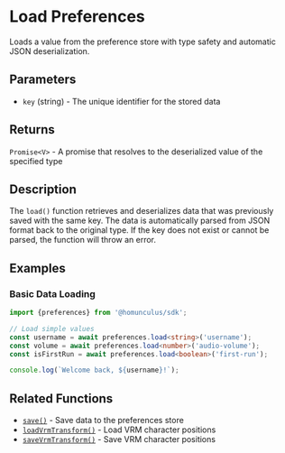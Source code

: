 # Load Preferences

Loads a value from the preference store with type safety and automatic JSON deserialization.

## Parameters

- `key` (string) - The unique identifier for the stored data

## Returns

`Promise<V>` - A promise that resolves to the deserialized value of the specified type

## Description

The `load()` function retrieves and deserializes data that was previously saved with the same key. The data is
automatically parsed from JSON format back to the original type. If the key does not exist or cannot be parsed, the
function will throw an error.

## Examples

### Basic Data Loading

```typescript
import {preferences} from '@homunculus/sdk';

// Load simple values
const username = await preferences.load<string>('username');
const volume = await preferences.load<number>('audio-volume');
const isFirstRun = await preferences.load<boolean>('first-run');

console.log(`Welcome back, ${username}!`);
```

## Related Functions

- [`save()`](./save.md) - Save data to the preferences store
- [`loadVrmTransform()`](./loadVrmTransform.md) - Load VRM character positions
- [`saveVrmTransform()`](./saveVrmTransform.md) - Save VRM character positions
